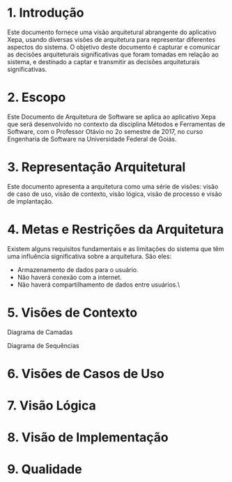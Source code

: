 # 1. Introdução 
Este documento fornece uma visão arquitetural abrangente do aplicativo Xepa, usando diversas visões de arquitetura para representar diferentes aspectos do sistema. O objetivo deste documento é capturar e comunicar as decisões arquiteturais significativas que foram tomadas em relação ao sistema, e destinado a captar e transmitir as decisões arquiteturais significativas.

# 2. Escopo
Este Documento de Arquitetura de Software se aplica ao aplicativo Xepa que será desenvolvido no contexto da disciplina Métodos e Ferramentas de Software, com o Professor Otávio no 2o semestre de 2017, no curso Engenharia de Software na Universidade Federal de Goiás.
  
# 3. Representação Arquitetural 
Este documento apresenta a arquitetura como uma série de visões: visão de caso de uso, visão de contexto, visão lógica, visão de processo e visão de implantação.

# 4. Metas e Restrições da Arquitetura
Existem alguns requisitos fundamentais e as limitações do sistema que têm uma influência significativa sobre a arquitetura. São eles:
- Armazenamento de dados para o usuário.
- Não haverá conexão com a internet.
- Não haverá compartilhamento de dados entre usuários.\

# 5. Visões de Contexto  

Diagrama de Camadas

Diagrama de Sequências

# 6. Visões de Casos de Uso

# 7. Visão Lógica

# 8. Visão de Implementação

# 9. Qualidade

